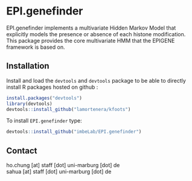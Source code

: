 # EPI.genefinder

EPI.genefinder implements a multivariate Hidden Markov Model that explicitly models the presence or absence of each histone modification. This package provides the core multivariate HMM that the EPIGENE framework is based on.

## Installation

Install and load the `devtools` and `devtools` package to be able to directly install R packages hosted on github :

```R
install.packages("devtools")
library(devtools)
devtools::install_github("lamortenera/kfoots")
```

To install `EPI.genefinder` type:

```R
devtools::install_github("imbeLab/EPI.genefinder")
```
## Contact
ho.chung [at] staff [dot] uni-marburg [dot] de\
sahua [at] staff [dot] uni-marburg [dot] de
